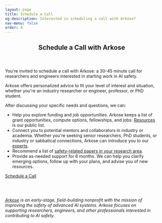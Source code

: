 ```yaml
---
layout: page
title: Schedule a Call
og-description: Interested in scheduling a call with Arkose?
nav-menu: false
order: 4
---
```


<!-- Main -->
<div id="main" class="alt">

<!-- One -->
<section id="one">
	<div class="inner">
		<header class="major">
			<h1>Schedule a Call with Arkose</h1>
		</header>

<p>You're invited to schedule a call with Arkose: a 30-45 minute call for researchers and engineers interested in starting work in AI safety.</p>

<p>Arkose offers personalized advice to fit your level of interest and situation, whether you're an industry researcher or engineer, professor, or PhD student.</p>

<p>After discussing your specific needs and questions, we can:</p>
<ul>
<li>Help you explore funding and job opportunities. Arkose keeps a list of grant opportunities, compute options, fellowships, and jobs: <a href="Resources">Resources</a> is our public list.</li>
<li>Connect you to potential mentors and collaborators in industry or academia. Whether you're seeking senior researchers, PhD students, or industry or sabbatical connections, Arkose can introduce you to our <a href="about#experts">experts</a>.</li>
<li>Recommend a list of <a href="papers">safety-related papers in your research area</a>.</li>
<li>Provide as-needed support for 6 months. We can help you clarify emerging options, follow up with your plans, and advise you of new resources.</li>  
</ul>

<a href="https://calendly.com/arkose" class="button special request-call-button fit">Schedule a Call</a>

<br><br>
<p><i><a href="index">Arkose</a> is an early-stage, field-building nonprofit with the mission of improving the safety of advanced AI systems. Arkose focuses on supporting researchers, engineers, and other professionals interested in contributing to AI safety.</i></p>

  </div>
</section>
</div>

